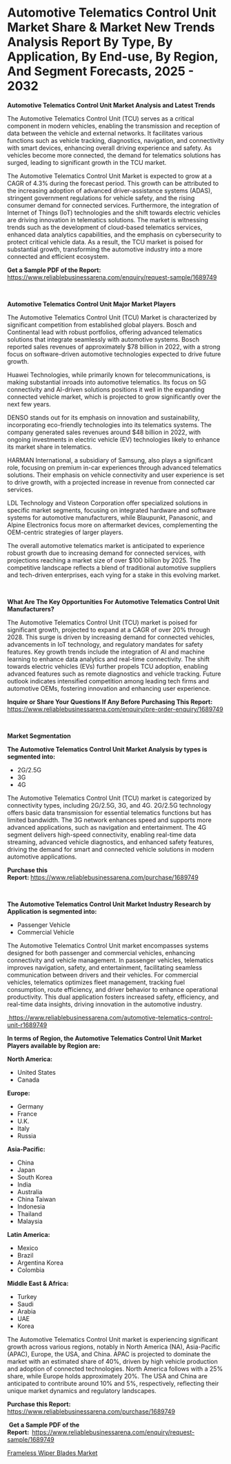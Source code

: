 <p><h1>Automotive Telematics Control Unit Market Share & Market New Trends Analysis Report By Type, By Application, By End-use, By Region, And Segment Forecasts, 2025 - 2032</h1></p><p><strong>Automotive Telematics Control Unit Market Analysis and Latest Trends</strong></p>
<p><p>The Automotive Telematics Control Unit (TCU) serves as a critical component in modern vehicles, enabling the transmission and reception of data between the vehicle and external networks. It facilitates various functions such as vehicle tracking, diagnostics, navigation, and connectivity with smart devices, enhancing overall driving experience and safety. As vehicles become more connected, the demand for telematics solutions has surged, leading to significant growth in the TCU market.</p><p>The Automotive Telematics Control Unit Market is expected to grow at a CAGR of 4.3% during the forecast period. This growth can be attributed to the increasing adoption of advanced driver-assistance systems (ADAS), stringent government regulations for vehicle safety, and the rising consumer demand for connected services. Furthermore, the integration of Internet of Things (IoT) technologies and the shift towards electric vehicles are driving innovation in telematics solutions. The market is witnessing trends such as the development of cloud-based telematics services, enhanced data analytics capabilities, and the emphasis on cybersecurity to protect critical vehicle data. As a result, the TCU market is poised for substantial growth, transforming the automotive industry into a more connected and efficient ecosystem.</p></p>
<p><strong>Get a Sample PDF of the Report:&nbsp;</strong> <a href="https://www.reliablebusinessarena.com/enquiry/request-sample/1689749?utm_campaign=3506&utm_medium=2&utm_source=Github&utm_content=ia&utm_term=26032025&utm_id=automotive-telematics-control-unit">https://www.reliablebusinessarena.com/enquiry/request-sample/1689749</a></p>
<p>&nbsp;</p>
<p><strong>Automotive Telematics Control Unit Major Market Players</strong></p>
<p><p>The Automotive Telematics Control Unit (TCU) Market is characterized by significant competition from established global players. Bosch and Continental lead with robust portfolios, offering advanced telematics solutions that integrate seamlessly with automotive systems. Bosch reported sales revenues of approximately $78 billion in 2022, with a strong focus on software-driven automotive technologies expected to drive future growth.</p><p>Huawei Technologies, while primarily known for telecommunications, is making substantial inroads into automotive telematics. Its focus on 5G connectivity and AI-driven solutions positions it well in the expanding connected vehicle market, which is projected to grow significantly over the next few years.</p><p>DENSO stands out for its emphasis on innovation and sustainability, incorporating eco-friendly technologies into its telematics systems. The company generated sales revenues around $48 billion in 2022, with ongoing investments in electric vehicle (EV) technologies likely to enhance its market share in telematics.</p><p>HARMAN International, a subsidiary of Samsung, also plays a significant role, focusing on premium in-car experiences through advanced telematics solutions. Their emphasis on vehicle connectivity and user experience is set to drive growth, with a projected increase in revenue from connected car services.</p><p>LDL Technology and Visteon Corporation offer specialized solutions in specific market segments, focusing on integrated hardware and software systems for automotive manufacturers, while Blaupunkt, Panasonic, and Alpine Electronics focus more on aftermarket devices, complementing the OEM-centric strategies of larger players.</p><p>The overall automotive telematics market is anticipated to experience robust growth due to increasing demand for connected services, with projections reaching a market size of over $100 billion by 2025. The competitive landscape reflects a blend of traditional automotive suppliers and tech-driven enterprises, each vying for a stake in this evolving market.</p></p>
<p>&nbsp;</p>
<p><strong>What Are The Key Opportunities For Automotive Telematics Control Unit Manufacturers?</strong></p>
<p><p>The Automotive Telematics Control Unit (TCU) market is poised for significant growth, projected to expand at a CAGR of over 20% through 2028. This surge is driven by increasing demand for connected vehicles, advancements in IoT technology, and regulatory mandates for safety features. Key growth trends include the integration of AI and machine learning to enhance data analytics and real-time connectivity. The shift towards electric vehicles (EVs) further propels TCU adoption, enabling advanced features such as remote diagnostics and vehicle tracking. Future outlook indicates intensified competition among leading tech firms and automotive OEMs, fostering innovation and enhancing user experience.</p></p>
<p><strong>Inquire or Share Your Questions If Any Before Purchasing This Report:</strong> <a href="https://www.reliablebusinessarena.com/enquiry/pre-order-enquiry/1689749?utm_campaign=3506&utm_medium=2&utm_source=Github&utm_content=ia&utm_term=26032025&utm_id=automotive-telematics-control-unit">https://www.reliablebusinessarena.com/enquiry/pre-order-enquiry/1689749</a></p>
<p>&nbsp;</p>
<p><strong>Market Segmentation</strong></p>
<p><strong>The Automotive Telematics Control Unit Market Analysis by types is segmented into:</strong></p>
<p><ul><li>2G/2.5G</li><li>3G</li><li>4G</li></ul></p>
<p><p>The Automotive Telematics Control Unit (TCU) market is categorized by connectivity types, including 2G/2.5G, 3G, and 4G. 2G/2.5G technology offers basic data transmission for essential telematics functions but has limited bandwidth. The 3G network enhances speed and supports more advanced applications, such as navigation and entertainment. The 4G segment delivers high-speed connectivity, enabling real-time data streaming, advanced vehicle diagnostics, and enhanced safety features, driving the demand for smart and connected vehicle solutions in modern automotive applications.</p></p>
<p><strong>Purchase this Report:&nbsp;</strong><a href="https://www.reliablebusinessarena.com/purchase/1689749?utm_campaign=3506&utm_medium=2&utm_source=Github&utm_content=ia&utm_term=26032025&utm_id=automotive-telematics-control-unit">https://www.reliablebusinessarena.com/purchase/1689749</a></p>
<p>&nbsp;</p>
<p><strong>The Automotive Telematics Control Unit Market Industry Research by Application is segmented into:</strong></p>
<p><ul><li>Passenger Vehicle</li><li>Commercial Vehicle</li></ul></p>
<p><p>The Automotive Telematics Control Unit market encompasses systems designed for both passenger and commercial vehicles, enhancing connectivity and vehicle management. In passenger vehicles, telematics improves navigation, safety, and entertainment, facilitating seamless communication between drivers and their vehicles. For commercial vehicles, telematics optimizes fleet management, tracking fuel consumption, route efficiency, and driver behavior to enhance operational productivity. This dual application fosters increased safety, efficiency, and real-time data insights, driving innovation in the automotive industry.</p></p>
<p><a href="https://www.reliablebusinessarena.com/automotive-telematics-control-unit-r1689749?utm_campaign=3506&utm_medium=2&utm_source=Github&utm_content=ia&utm_term=26032025&utm_id=automotive-telematics-control-unit">&nbsp;https://www.reliablebusinessarena.com/automotive-telematics-control-unit-r1689749</a></p>
<p><strong>In terms of Region, the Automotive Telematics Control Unit Market Players available by Region are:</strong></p>
<p>
    <p> <strong> North America: </strong>
        <ul>
            <li>United States</li>
            <li>Canada</li>
        </ul>
        </p> 
    <p> <strong> Europe: </strong>
        <ul>
            <li>Germany</li>
            <li>France</li>
            <li>U.K.</li>
            <li>Italy</li>
            <li>Russia</li>
        </ul>
        </p> 
    <p> <strong> Asia-Pacific: </strong>
        <ul>
            <li>China</li>
            <li>Japan</li>
            <li>South Korea</li>
            <li>India</li>
            <li>Australia</li>
            <li>China Taiwan</li>
            <li>Indonesia</li>
            <li>Thailand</li>
            <li>Malaysia</li>
        </ul>
        </p> 
    <p> <strong> Latin America: </strong>
        <ul>
            <li>Mexico</li>
            <li>Brazil</li>
            <li>Argentina Korea</li>
            <li>Colombia</li>
        </ul>
        </p> 
    <p> <strong> Middle East & Africa: </strong>
        <ul>
            <li>Turkey</li>
            <li>Saudi</li>
            <li>Arabia</li>
            <li>UAE</li>
            <li>Korea</li>
        </ul>
    </p>
    </p>
<p><p>The Automotive Telematics Control Unit market is experiencing significant growth across various regions, notably in North America (NA), Asia-Pacific (APAC), Europe, the USA, and China. APAC is projected to dominate the market with an estimated share of 40%, driven by high vehicle production and adoption of connected technologies. North America follows with a 25% share, while Europe holds approximately 20%. The USA and China are anticipated to contribute around 10% and 5%, respectively, reflecting their unique market dynamics and regulatory landscapes.</p></p>
<p><strong>Purchase this Report: </strong><a href="https://www.reliablebusinessarena.com/purchase/1689749?utm_campaign=3506&utm_medium=2&utm_source=Github&utm_content=ia&utm_term=26032025&utm_id=automotive-telematics-control-unit">https://www.reliablebusinessarena.com/purchase/1689749</a></p>
<p>&nbsp;<strong>Get a Sample PDF of the Report:&nbsp;&nbsp;</strong><a href="https://www.reliablebusinessarena.com/enquiry/request-sample/1689749?utm_campaign=3506&utm_medium=2&utm_source=Github&utm_content=ia&utm_term=26032025&utm_id=automotive-telematics-control-unit">https://www.reliablebusinessarena.com/enquiry/request-sample/1689749</a></p>
<p><strong></strong></p>
<p><p><a href="https://github.com/leijavaagexo/Market-Research-Report-List-1/blob/main/frameless-wiper-blades-market.md?utm_campaign=3506&utm_medium=2&utm_source=Github&utm_content=ia&utm_term=26032025&utm_id=automotive-telematics-control-unit">Frameless Wiper Blades Market</a></p></p>